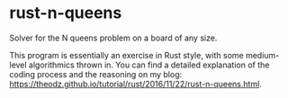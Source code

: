 # rust-n-queens
Solver for the N queens problem on a board of any size.

This program is essentially an exercise in Rust style, with some medium-level algorithmics thrown in. You can find a detailed explanation of the coding process and the reasoning on my blog: https://theodz.github.io/tutorial/rust/2016/11/22/rust-n-queens.html.
